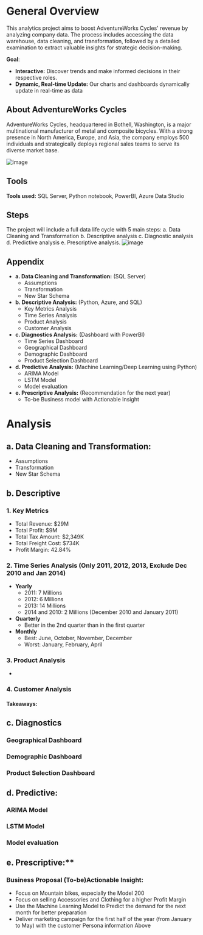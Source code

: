 # General Overview
This analytics project aims to boost AdventureWorks Cycles' revenue by analyzing company data. The process includes accessing the data warehouse, data cleaning, and transformation, followed by a detailed examination to extract valuable insights for strategic decision-making.

**Goal**: 
* **Interactive:** Discover trends and make informed decisions in their respective roles.
* **Dynamic, Real-time Update:**  Our charts and dashboards dynamically update in real-time as data

## About AdventureWorks Cycles
AdventureWorks Cycles, headquartered in Bothell, Washington, is a major multinational manufacturer of metal and composite bicycles. With a strong presence in North America, Europe, and Asia, the company employs 500 individuals and strategically deploys regional sales teams to serve its diverse market base.

![image](https://github.com/MarkPhamm/Adventureworks-Analytics/assets/99457952/677fbdee-9968-4ad1-b424-100208ade77e)


## Tools
**Tools used:** SQL Server, Python notebook, PowerBI, Azure Data Studio

## Steps

The project will include a full data life cycle with 5 main steps: 
a. Data Cleaning and Transformation
b. Descriptive analysis
c. Diagnostic analysis
d. Predictive analysis
e. Prescriptive analysis.
![image](https://github.com/MarkPhamm/Adventureworks-Analytics/assets/99457952/f51e16de-879d-4317-9ba5-f6cb0101cd85)

## Appendix
* **a. Data Cleaning and Transformation:** (SQL Server)
  * Assumptions
  * Transformation
  * New Star Schema
* **b. Descriptive Analysis:** (Python, Azure, and SQL)
  * Key Metrics Analysis
  * Time Series Analysis
  * Product Analysis
  * Customer Analysis
* **c. Diagnostics Analysis:** (Dashboard with PowerBI)
  * Time Series Dashboard
  * Geographical Dashboard
  * Demographic Dashboard
  * Product Selection Dashboard
* **d. Predictive Analysis:** (Machine Learning/Deep Learning using Python)
  * ARIMA Model
  * LSTM Model
  * Model evaluation
* **e. Prescriptive Analysis:** (Recommendation for the next year)
  * To-be Business model with Actionable Insight

# Analysis
## a. Data Cleaning and Transformation:
  * Assumptions
  * Transformation
  * New Star Schema

## b. Descriptive

### 1. Key Metrics
 - Total Revenue: $29M
 - Total Profit: $9M
 - Total Tax Amount: $2,349K
 - Total Freight Cost: $734K
 - Profit Margin: 42.84%

### 2. Time Series Analysis (Only 2011, 2012, 2013, Exclude Dec 2010 and Jan 2014)
- **Yearly**
    - 2011: 7 Millions
    - 2012: 6 Millions
    - 2013: 14 Millions
    - 2014 and 2010: 2 Millions (December 2010 and January 2011)
- **Quarterly**
    - Better in the 2nd quarter than in the first quarter
- **Monthly**
    - Best: June, October, November, December
    - Worst: January, February, April

### 3. Product Analysis
- 
### 4. Customer Analysis
#### Takeaways: 

## c. Diagnostics
### Geographical Dashboard
### Demographic Dashboard
### Product Selection Dashboard


## d. Predictive:
### ARIMA Model
### LSTM Model 
### Model evaluation

## e. Prescriptive:**
### Business Proposal (To-be​)Actionable Insight:
* Focus on Mountain bikes, especially the Model 200
* Focus on selling Accessories and Clothing for a higher Profit Margin
* Use the Machine Learning Model to Predict the demand for the next month for better preparation
* Deliver marketing campaign for the first half of the year (from January to May) with the customer Persona information Above

